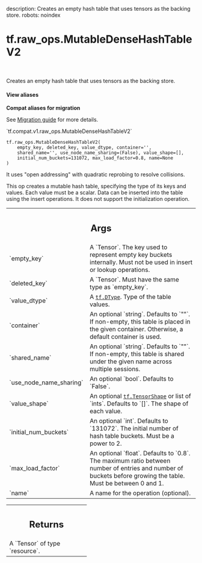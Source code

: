 description: Creates an empty hash table that uses tensors as the backing store.
robots: noindex

# tf.raw_ops.MutableDenseHashTableV2

<!-- Insert buttons and diff -->

<table class="tfo-notebook-buttons tfo-api nocontent" align="left">

</table>



Creates an empty hash table that uses tensors as the backing store.

<section class="expandable">
  <h4 class="showalways">View aliases</h4>
  <p>
<b>Compat aliases for migration</b>
<p>See
<a href="https://www.tensorflow.org/guide/migrate">Migration guide</a> for
more details.</p>
<p>`tf.compat.v1.raw_ops.MutableDenseHashTableV2`</p>
</p>
</section>

<pre class="devsite-click-to-copy prettyprint lang-py tfo-signature-link">
<code>tf.raw_ops.MutableDenseHashTableV2(
    empty_key, deleted_key, value_dtype, container=&#x27;&#x27;,
    shared_name=&#x27;&#x27;, use_node_name_sharing=(False), value_shape=[],
    initial_num_buckets=131072, max_load_factor=0.8, name=None
)
</code></pre>



<!-- Placeholder for "Used in" -->

It uses "open addressing" with quadratic reprobing to resolve
collisions.

This op creates a mutable hash table, specifying the type of its keys and
values. Each value must be a scalar. Data can be inserted into the table using
the insert operations. It does not support the initialization operation.

<!-- Tabular view -->
 <table class="responsive fixed orange">
<colgroup><col width="214px"><col></colgroup>
<tr><th colspan="2"><h2 class="add-link">Args</h2></th></tr>

<tr>
<td>
`empty_key`
</td>
<td>
A `Tensor`.
The key used to represent empty key buckets internally. Must not
be used in insert or lookup operations.
</td>
</tr><tr>
<td>
`deleted_key`
</td>
<td>
A `Tensor`. Must have the same type as `empty_key`.
</td>
</tr><tr>
<td>
`value_dtype`
</td>
<td>
A <a href="../../tf/dtypes/DType.md"><code>tf.DType</code></a>. Type of the table values.
</td>
</tr><tr>
<td>
`container`
</td>
<td>
An optional `string`. Defaults to `""`.
If non-empty, this table is placed in the given container.
Otherwise, a default container is used.
</td>
</tr><tr>
<td>
`shared_name`
</td>
<td>
An optional `string`. Defaults to `""`.
If non-empty, this table is shared under the given name across
multiple sessions.
</td>
</tr><tr>
<td>
`use_node_name_sharing`
</td>
<td>
An optional `bool`. Defaults to `False`.
</td>
</tr><tr>
<td>
`value_shape`
</td>
<td>
An optional <a href="../../tf/TensorShape.md"><code>tf.TensorShape</code></a> or list of `ints`. Defaults to `[]`.
The shape of each value.
</td>
</tr><tr>
<td>
`initial_num_buckets`
</td>
<td>
An optional `int`. Defaults to `131072`.
The initial number of hash table buckets. Must be a power
to 2.
</td>
</tr><tr>
<td>
`max_load_factor`
</td>
<td>
An optional `float`. Defaults to `0.8`.
The maximum ratio between number of entries and number of
buckets before growing the table. Must be between 0 and 1.
</td>
</tr><tr>
<td>
`name`
</td>
<td>
A name for the operation (optional).
</td>
</tr>
</table>



<!-- Tabular view -->
 <table class="responsive fixed orange">
<colgroup><col width="214px"><col></colgroup>
<tr><th colspan="2"><h2 class="add-link">Returns</h2></th></tr>
<tr class="alt">
<td colspan="2">
A `Tensor` of type `resource`.
</td>
</tr>

</table>

